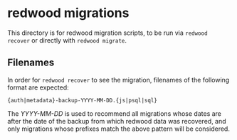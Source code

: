 # redwood migrations
This directory is for redwood migration scripts, to be run via `redwood recover` or directly with `redwood migrate`.

## Filenames
In order for `redwood recover` to see the migration, filenames of the following format are expected:

    {auth|metadata}-backup-YYYY-MM-DD.{js|psql|sql}
    
The _YYYY-MM-DD_ is used to recommend all migrations whose dates are after the date of the backup from which redwood data was recovered, and only migrations whose prefixes match the above pattern will be considered.
